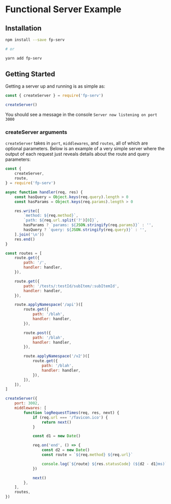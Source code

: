 # Functional Server Example

## Installation
```bash
npm install --save fp-serv

# or

yarn add fp-serv
```

## Getting Started
Getting a server up and running is as simple as:

```js
const { createServer } = require('fp-serv')

createServer()
```

You should see a message in the console
`Server now listening on port 3000`

### createServer arguments
`createServer` takes in `port`, `middlewares`, and `routes`, all of which are optional parameters.  Below is an example of a very simple server where the output of each request just reveals details about the route and query parameters:

```js
const {
	createServer,
	route,
} = require('fp-serv')

async function handler(req, res) {
	const hasQuery = Object.keys(req.query).length > 0
	const hasParams = Object.keys(req.params).length > 0

	res.write([
		`method: ${req.method}`,
		`path: ${req.url.split('?')[0]}`,
		hasParams ? `params: ${JSON.stringify(req.params)}` : '',
		hasQuery ? `query: ${JSON.stringify(req.query)}` : '',
	].join('\n'))
	res.end()
}

const routes = [
	route.get({
		path: '/',
		handler: handler,
	}),

	route.get({
		path: '/tests/:testId/subItem/:subItemId',
		handler: handler,
	}),

	route.applyNamespace('/api')([
		route.get({
			path: '/blah',
			handler: handler,
		}),

		route.post({
			path: '/blah',
			handler: handler,
		}),

		route.applyNamespace('/v2')([
			route.get({
				path: '/blah',
				handler: handler,
			}),
		]),
	]),
]

createServer({
	port: 3002,
	middlewares: [
		function logRequestTimes(req, res, next) {
			if (req.url === '/favicon.ico') {
				return next()
			}

			const d1 = new Date()

			req.on('end', () => {
				const d2 = new Date()
				const route = `${req.method} ${req.url}`

				console.log(`${route} ${res.statusCode} (${d2 - d1}ms)`)
			})

			next()
		},
	],
	routes,
})
```
